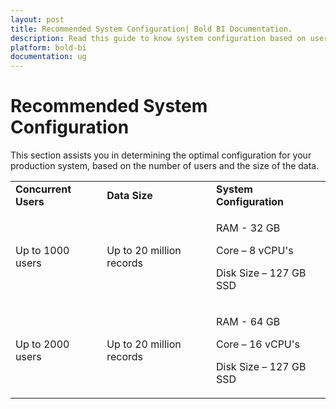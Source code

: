 ```yaml
---
layout: post
title: Recommended System Configuration| Bold BI Documentation.
description: Read this guide to know system configuration based on users count and data size for Deploying Bold BI in Windows.
platform: bold-bi
documentation: ug
---
```


# Recommended System Configuration
 
This section assists you in determining the optimal configuration for your production system, based on the number of users and the size of the data.
 
 <table>
 <tr>
 <td>
 <b>Concurrent Users</b>
 </td>
 <td>
 <b>Data Size</b>
 </td>
 <td>
 <b>System  Configuration</b>
 </td>
 </tr>
 <tr>
 <td>
 Up to 1000 users
 </td>
 <td>
 Up to 20 million records
 </td>
 <td>

RAM - 32 GB

Core – 8 vCPU's  

Disk Size – 127 GB SSD
 </td>
 </tr>  
 <tr>
 <td>
 Up to 2000 users
 </td>
 <td>
 Up to 20 million records
 </td>
 <td>

RAM - 64 GB

Core – 16 vCPU's  

Disk Size – 127 GB SSD
 </td>
 </tr>  